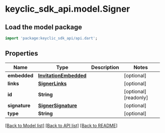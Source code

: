 # keyclic_sdk_api.model.Signer

## Load the model package
```dart
import 'package:keyclic_sdk_api/api.dart';
```

## Properties
Name | Type | Description | Notes
------------ | ------------- | ------------- | -------------
**embedded** | [**InvitationEmbedded**](InvitationEmbedded.md) |  | [optional] 
**links** | [**SignerLinks**](SignerLinks.md) |  | [optional] 
**id** | **String** |  | [optional] [readonly] 
**signature** | [**SignerSignature**](SignerSignature.md) |  | [optional] 
**type** | **String** |  | [optional] 

[[Back to Model list]](../README.md#documentation-for-models) [[Back to API list]](../README.md#documentation-for-api-endpoints) [[Back to README]](../README.md)


